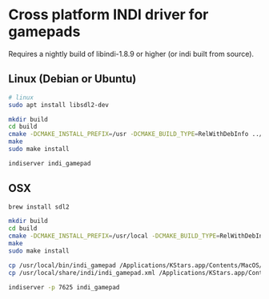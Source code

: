 # Cross platform INDI driver for gamepads

Requires a nightly build of libindi-1.8.9 or higher (or indi built from source).

## Linux (Debian or Ubuntu)

```sh
# linux
sudo apt install libsdl2-dev

mkdir build
cd build
cmake -DCMAKE_INSTALL_PREFIX=/usr -DCMAKE_BUILD_TYPE=RelWithDebInfo ../
make
sudo make install

indiserver indi_gamepad
```

## OSX

```sh
brew install sdl2

mkdir build
cd build
cmake -DCMAKE_INSTALL_PREFIX=/usr/local -DCMAKE_BUILD_TYPE=RelWithDebInfo ../
make
sudo make install

cp /usr/local/bin/indi_gamepad /Applications/KStars.app/Contents/MacOS/indi
cp /usr/local/share/indi/indi_gamepad.xml /Applications/KStars.app/Contents/Resources/DriverSupport

indiserver -p 7625 indi_gamepad
```
